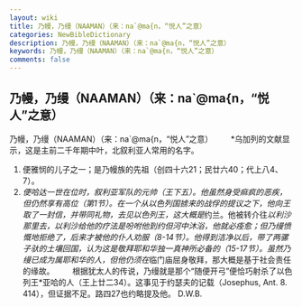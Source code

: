 ```yaml
---
layout: wiki
title: 乃幔，乃缦（NAAMAN）（来：na`@ma{n，“悦人”之意）
categories: NewBibleDictionary
description: 乃幔，乃缦（NAAMAN）（来：na`@ma{n，“悦人”之意）
keywords: 乃幔，乃缦（NAAMAN）（来：na`@ma{n，“悦人”之意）
comments: false
---
```


## 乃幔，乃缦（NAAMAN）（来：na`@ma{n，“悦人”之意）



乃幔，乃缦（NAAMAN）（来：na`@ma{n，“悦人”之意）
　　*乌加列的文献显示，这是主前二千年期中叶，北叙利亚人常用的名字。
1. 便雅悯的儿子之一；是乃幔族的先祖（创四十六21；民廿六40；代上八4、7）。
2. *便哈达一世在位时，叙利亚军队的元帅（王下五）。他虽然身受痲疯的恶疾，但仍然享有高位（第1节）。在一个从以色列国掳来的战俘的提议之下，他向王取了一封信，并带同礼物，去见以色列王，这大概是*约兰。他被转介往*以利沙那里去，以利沙给他的疗法是吩咐他到约但河中沐浴，他就必痊愈；但乃缦愤慨地拒绝了，后来才被他的仆人劝服（8-14节）。他得到洁净以后，带了两骡子驮的土壤回国，认为这是敬拜耶和华独一真神所必备的（15-17节）。虽然乃缦已成为属耶和华的人，但他仍须在*临门庙屈身敬拜，那大概是基于社会责任的缘故。
　　根据犹太人的传说，乃缦就是那个“随便开弓”便恰巧射杀了以色列王*亚哈的人（王上廿二34）。这事见于约瑟夫的记载（Josephus, Ant. 8. 414），但证据不足。路四27也约略提及他。
D.W.B.




